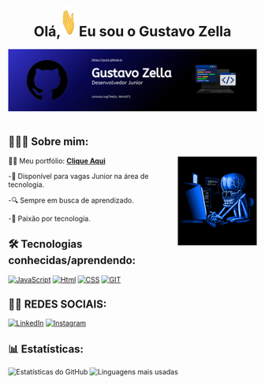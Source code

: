 <h1 align="center">Olá,<img src="https://raw.githubusercontent.com/ABSphreak/ABSphreak/master/gifs/Hi.gif" width="30px" height="60px"> Eu sou o Gustavo Zella</h1>

<div align="center">
  <img src ="./BannerGit.png" />
  
</div>

 <br/>

## 👨🏻‍💻 Sobre mim:

<img  src="./Macacodando.gif" height="180px" align="right" />

🙋‍♂️ Meu portfólio: **[Clique Aqui](https://guz3.github.io)**

-👾 Disponível para vagas Junior na área de tecnologia.

-🔍 Sempre em busca de aprendizado.

-🤩 Paixão por tecnologia.

## 🛠️ Tecnologias conhecidas/aprendendo:

<p>

[![JavaScript](https://skillicons.dev/icons?i=js)]((https://www.youtube.com/watch?v=Ptbk2af68e8&list=PLHz_AreHm4dlsK3Nr9GVvXCbpQyHQl1o1&index=4))
[![Html](https://skillicons.dev/icons?i=html)](https://www.youtube.com/watch?v=Ejkb_YpuHWs&list=PLHz_AreHm4dkZ9-atkcmcBaMZdmLHft8n)
[![CSS](https://skillicons.dev/icons?i=css)](https://www.youtube.com/watch?v=vPNIAJ9B4hg&list=PLHz_AreHm4dlUpEXkY1AyVLQGcpSgVF8s)
[![GIT](https://skillicons.dev/icons?i=git)](https://www.youtube.com/watch?v=xEKo29OWILE)

</p>

## 😶‍🌫️ REDES SOCIAIS:

[![LinkedIn](https://skillicons.dev/icons?i=linkedin&theme=light)](https://www.linkedin.com/in/gustavo-zella-6a4aaa2b0/)
[![Instagram](https://skillicons.dev/icons?i=instagram&theme=light)](https://www.instagram.com/gustavozella21?igsh=MXV0cjU4dzh0eXV2dA==)

</p>

## 📊 Estatísticas:

<div align="left">
   <div class="stats-container">
    <img src="https://github-readme-stats.vercel.app/api?username=GUZ3&show_icons=true&theme=radical" alt="Estatísticas do GitHub">
    <img src="https://github-readme-stats.vercel.app/api/top-langs/?username=GUZ3&layout=compact&theme=radical" alt="Linguagens mais usadas">
  </div>
</div>
